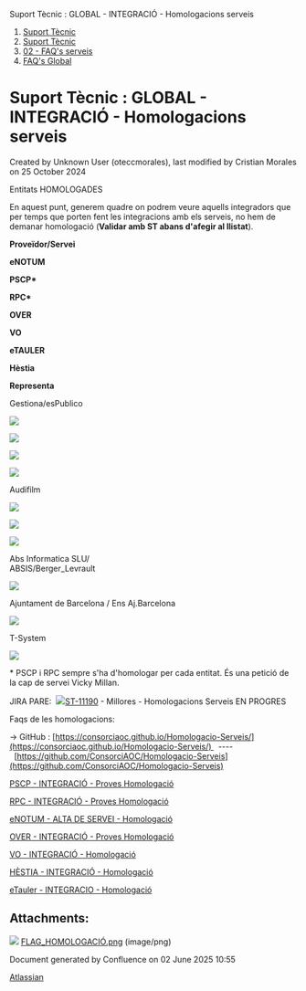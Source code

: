 Suport Tècnic : GLOBAL - INTEGRACIÓ - Homologacions serveis  

1.  [Suport Tècnic](index.md)
2.  [Suport Tècnic](13893782.md)
3.  [02 - FAQ's serveis](26313393.md)
4.  [FAQ's Global](28705585.md)

Suport Tècnic : GLOBAL - INTEGRACIÓ - Homologacions serveis
===========================================================

Created by Unknown User (oteccmorales), last modified by Cristian Morales on 25 October 2024

Entitats HOMOLOGADES

En aquest punt, generem quadre on podrem veure aquells integradors que per temps que porten fent les integracions amb els serveis, no hem de demanar homologació (**Validar amb ST abans d'afegir al llistat**).

**Proveïdor/Servei**

**eNOTUM**

**PSCP\***

**RPC\***

**OVER**

**VO**

**eTAULER**

**Hèstia**

**Representa**

Gestiona/esPublico

![](attachments/41522690/77824098.png)

  

  

![](attachments/41522690/77824098.png)

![](attachments/41522690/77824098.png)

  

  

![](attachments/41522690/77824098.png)

Audifilm

![](attachments/41522690/77824098.png)

  

  

![](attachments/41522690/77824098.png)

  

  

  

![](attachments/41522690/77824098.png)

Abs Informatica SLU/  
ABSIS/Berger\_Levrault

  

  

  

  

  

![](attachments/41522690/77824098.png)

  

  

Ajuntament de Barcelona / Ens Aj.Barcelona

  

  

  

  

![](attachments/41522690/77824098.png)

  

  

  

T-System

  

  

  

  

![](attachments/41522690/77824098.png)

  

  

  

\* PSCP i RPC sempre s'ha d'homologar per cada entitat. És una petició de la cap de servei Vicky Millan.

  

JIRA PARE:  [![](https://contacte.aoc.cat/secure/viewavatar?size=xsmall&avatarId=10318&avatarType=issuetype)ST-11190](https://contacte.aoc.cat/browse/ST-11190) \- Millores - Homologacions Serveis EN PROGRES

Faqs de les homologacions:

→ GitHub : [https://consorciaoc.github.io/Homologacio-Serveis/](https://consorciaoc.github.io/Homologacio-Serveis/)   ----  [https://github.com/ConsorciAOC/Homologacio-Serveis](https://github.com/ConsorciAOC/Homologacio-Serveis)

[PSCP - INTEGRACIÓ - Proves Homologació](https://confluence.aoc.cat/pages/viewpage.action?pageId=26313641)

[RPC - INTEGRACIÓ - Proves Homologació](https://confluence.aoc.cat/pages/viewpage.action?pageId=41523108)

[eNOTUM - ALTA DE SERVEI - Homologació](https://confluence.aoc.cat/pages/viewpage.action?pageId=41521901)

[OVER - INTEGRACIÓ - Proves Homologació](https://confluence.aoc.cat/pages/viewpage.action?pageId=64979843)

[VO - INTEGRACIÓ - Homologació](https://confluence.aoc.cat/pages/viewpage.action?pageId=41523680)

[HÈSTIA - INTEGRACIÓ - Homologació](https://confluence.aoc.cat/pages/viewpage.action?pageId=64979225)

[eTauler - INTEGRACIO - Homologació](https://confluence.aoc.cat/pages/viewpage.action?pageId=64980163)

Attachments:
------------

![](images/icons/bullet_blue.gif) [FLAG\_HOMOLOGACIÓ.png](attachments/41522690/77824098.png) (image/png)  

Document generated by Confluence on 02 June 2025 10:55

[Atlassian](http://www.atlassian.com/)